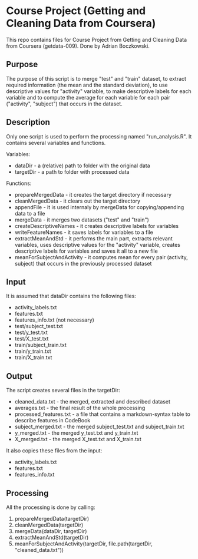 # Course Project (Getting and Cleaning Data from Coursera)
This repo contains files for Course Project from Getting and Cleaning Data from Coursera (getdata-009). Done by Adrian Boczkowski.

## Purpose

The purpose of this script is to merge "test" and "train" dataset, to extract required information (the mean and the standard deviation), to use descriptive values for "activity" variable, to make descriptive labels for each variable and to compute the average for each variable for each pair ("activity", "subject") that occurs in the dataset.

## Description

Only one script is used to perform the processing named "run_analysis.R". It contains several variables and functions.

Variables:
* dataDir - a (relative) path to folder with the original data
* targetDir - a path to folder with processed data

Functions:
* prepareMergedData - it creates the target directory if necessary
* cleanMergedData - it clears out the target directory
* appendFile - it is used internaly by mergeData for copying/appending data to a file
* mergeData - it merges two datasets ("test" and "train")
* createDescriptiveNames - it creates descriptive labels for variables
* writeFeatureNames - it saves labels for variables to a file
* extractMeanAndStd - it performs the main part, extracts relevant variables, uses descriptive values for the "activity" variable, creates descriptive labels for variables and saves it all to a new file
* meanForSubjectAndActivity - it computes mean for every pair (activity, subject) that occurs in the previously processed dataset

## Input

It is assumed that dataDir contains the following files:
* activity_labels.txt
* features.txt
* features_info.txt (not necessary)
* test/subject_test.txt
* test/y_test.txt
* test/X_test.txt
* train/subject_train.txt
* train/y_train.txt
* train/X_train.txt

## Output

The script creates several files in the targetDir:
* cleaned_data.txt - the merged, extracted and described dataset
* averages.txt - the final result of the whole processing
* processed_features.txt - a file that contains a markdown-syntax table to describe features in CodeBook
* subject_merged.txt - the merged subject_test.txt and subject_train.txt
* y_merged.txt - the merged y_test.txt and y_train.txt
* X_merged.txt - the merged X_test.txt and X_train.txt

It also copies these files from the input:
* activity_labels.txt
* features.txt
* features_info.txt

## Processing

All the processing is done by calling:
1. prepareMergedData(targetDir)
2. cleanMergedData(targetDir)
3. mergeData(dataDir, targetDir)
4. extractMeanAndStd(targetDir)
5. meanForSubjectAndActivity(targetDir, file.path(targetDir, "cleaned_data.txt"))